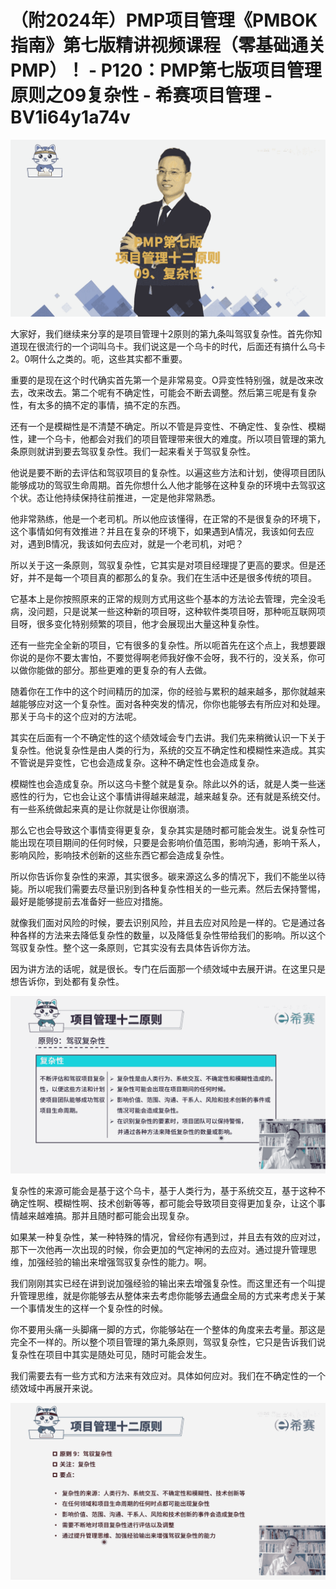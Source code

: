 # （附2024年）PMP项目管理《PMBOK指南》第七版精讲视频课程（零基础通关PMP）！ - P120：PMP第七版项目管理原则之09复杂性 - 希赛项目管理 - BV1i64y1a74v

![](img/06c59bd982ac2f262b2b6b7d734bb7b1_0.png)

大家好，我们继续来分享的是项目管理十2原则的第九条叫驾驭复杂性。首先你知道现在很流行的一个词叫乌卡。我们说这是一个乌卡的时代，后面还有搞什么乌卡2。0啊什么之类的。呃，这些其实都不重要。

重要的是现在这个时代确实首先第一个是非常易变。O异变性特别强，就是改来改去，改来改去。第二个呢有不确定性，可能会不断去调整。然后第三呢是有复杂性，有太多的搞不定的事情，搞不定的东西。

还有一个是模糊性是不清楚不确定。所以不管是异变性、不确定性、复杂性、模糊性，建一个乌卡，他都会对我们的项目管理带来很大的难度。所以项目管理的第九条原则就讲到要去驾驭复杂性。我们一起来看关于驾驭复杂性。

他说是要不断的去评估和驾驭项目的复杂性。以遍这些方法和计划，使得项目团队能够成功的驾驭生命周期。首先你想什么人他才能够在这种复杂的环境中去驾驭这个状。态让他持续保持往前推进，一定是他非常熟悉。

他非常熟练，他是一个老司机。所以他应该懂得，在正常的不是很复杂的环境下，这个事情如何有效推进？并且在复杂的环境下，如果遇到A情况，我该如何去应对，遇到B情况，我该如何去应对，就是一个老司机，对吧？

所以关于这一条原则，驾驭复杂性，它其实是对项目经理提了更高的要求。但是还好，并不是每一个项目真的都那么的复杂。我们在生活中还是很多传统的项目。

它基本上是你按照原来的正常的规则方式用这些个基本的方法论去管理，完全没毛病，没问题，只是说某一些这种新的项目呀，这种软件类项目呀，那种呃互联网项目呀，很多变化特别频繁的项目，他才会展现出大量这种复杂性。

还有一些完全全新的项目，它有很多的复杂性。所以呃首先在这个点上，我想要跟你说的是你不要太害怕，不要觉得啊老师我好像不会呀，我不行的，没关系，你可以做你能做的部分。那些更难的更复杂的有人去做。

随着你在工作中的这个时间精历的加深，你的经验与累积的越来越多，那你就越来越能够应对这一个复杂性。面对各种突发的情况，你你也能够去有所应对和处理。那关于乌卡的这个应对的方法呢。

其实在后面有一个不确定性的这个绩效域会专门去讲。我们先来稍微认识一下关于复杂性。他说复杂性是由人类的行为，系统的交互不确定性和模糊性来造成。其实不管说是异变性，它也会造成复杂。这种不确定性也会造成复杂。

模糊性也会造成复杂。所以这乌卡整个就是复杂。除此以外的话，就是人类一些迷惑性的行为，它也会让这个事情讲得越来越混，越来越复杂。还有就是系统交付。有一些系统做起来真的是让你就是让你很崩溃。

那么它也会导致这个事情变得更复杂，复杂其实是随时都可能会发生。说复杂性可能出现在项目期间的任何时候，只要是会影响价值范围，影响沟通，影响干系人，影响风险，影响技术创新的这些东西它都会造成复杂性。

所以你告诉你复杂性的来源，其实很多。碳来源这么多的情况下，我们不能坐以待毙。所以呢我们需要去尽量识别到各种复杂性相关的一些元素。然后去保持警惕，最好是能够提前去准备好一些应对措施。

就像我们面对风险的时候，要去识别风险，并且去应对风险是一样的。它是通过各种各样的方法来去降低复杂性的数量，以及降低复杂性带给我们的影响。所以这个驾驭复杂性。整个这一条原则，它其实没有去具体告诉你方法。

因为讲方法的话呢，就是很长。专门在后面那一个绩效域中去展开讲。在这里只是想告诉你，到处都有复杂性。

![](img/06c59bd982ac2f262b2b6b7d734bb7b1_2.png)

复杂性的来源可能会是基于这个乌卡，基于人类行为，基于系统交互，基于这种不确定性啊、模糊性啊、技术创新等等，都可能会导致项目变得更加复杂，让这个事情越来越难搞。那并且随时都可能会出现复杂。

如果某一种复杂性，某一种特殊的情况，曾经你有遇到过，并且去有效的应对过，那下一次他再一次出现的时候，你会更加的气定神闲的去应对。通过提升管理思维，加强经验的输出来增强驾驭复杂性的能力。啊。

我们刚刚其实已经在讲到说加强经验的输出来去增强复杂性。而这里还有一个叫提升管理思维，就是你能够去从整体来去考虑你能够去通盘全局的方式来考虑关于某一个事情发生的这样一个复杂性的时候。

你不要用头痛一头脚痛一脚的方式，你能够站在一个整体的角度来去考量。那这是完全不一样的。所以整个项目管理的第九条原则，驾驭复杂性，它只是告诉我们说复杂性在项目中其实是随处可见，随时可能会发生。

我们需要去有一些方式和方法来有效应对。具体如何应对。我们在不确定性的一个绩效域中再展开来说。

![](img/06c59bd982ac2f262b2b6b7d734bb7b1_4.png)